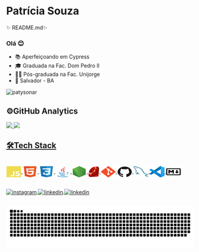 # Patrícia Souza
✨ README.md✨
 

### Olá 😊

- 📚 Aperfeiçoando em Cypress
- 🎓 Graduada na Fac. Dom Pedro II
- 👨‍🎓 Pós-graduada na Fac. Unijorge
- 📍  Salvador - BA

<img src="https://komarev.com/ghpvc/?username=patysonar&color=yellow" alt="patysonar"/>

## ⚙️GitHub Analytics

<div align="left">
  <a href="https://github.com/patysonar">
  <img height="180em" src="https://github-readme-stats.vercel.app/api?username=patysonar&show_icons=true&theme=jolly&include_all_commits=true&count_private=true"/>
  <img height="180em" src="https://github-readme-stats.vercel.app/api/top-langs/?username=patysonar&layout=compact&langs_count=7&theme=jolly"/>
</div>

 
## 🛠Tech Stack
<div style="display: inline_block"><br>
  <img align="center" alt="Js" height="30" width="40" src="https://raw.githubusercontent.com/devicons/devicon/master/icons/javascript/javascript-plain.svg" title="Java Script"/>
  <img align="center" alt="HTML" height="30" width="40" src="https://raw.githubusercontent.com/devicons/devicon/master/icons/html5/html5-original.svg" title="HTML"/>
  <img align="center" alt="CSS" height="30" width="40" src="https://raw.githubusercontent.com/devicons/devicon/master/icons/css3/css3-original.svg" title="CSS"/>
  <img align="center" alt="java" height="30" width="40" src="https://raw.githubusercontent.com/devicons/devicon/master/icons/java/java-original.svg" title="Java"/>
  <img align="center" alt="nodejs" height="30" width="40" src="https://raw.githubusercontent.com/devicons/devicon/master/icons/nodejs/nodejs-original.svg" title="Node Js"/>
  <img align="center" alt="Ruby" height="30" width="30" src="https://raw.githubusercontent.com/devicons/devicon/master/icons/ruby/ruby-original.svg"title="Ruby"/>
  <img align="center" alt="Git" height="30" width="40" src="https://raw.githubusercontent.com/devicons/devicon/master/icons/git/git-original.svg" title="Git"/>
  <img align="center" alt="GitHub" height="30" width="40" src="https://raw.githubusercontent.com/devicons/devicon/master/icons/github/github-original.svg" title="GitHub"/>
  <img align="center" alt="MySQL" height="30" width="40" src="https://raw.githubusercontent.com/devicons/devicon/master/icons/mysql/mysql-original.svg" title="MySQL"/>
  <img align="center" alt="Visual Studio Code" height="30" width="40" src="https://raw.githubusercontent.com/devicons/devicon/master/icons/vscode/vscode-original.svg" title="Visual Studio Code"/>
  <img align="center" alt="MarkdownL" height="30" width="40" src="https://raw.githubusercontent.com/devicons/devicon/master/icons/markdown/markdown-original.svg" title="MarkdownL"/>
 
 </div>
  
 

  ##
  
  <div>
    <a href="https://www.instagram.com/patysonar/" target="_blank" title="https://www.instagram.com/patysonar"/>
      <img align="center" alt="instagram" src="https://img.shields.io/badge/Instagram-E4405F?style=for-the-badge&logo=instagram&logoColor=white" 
    </a>
    <a href="https://www.linkedin.com/in/paty-souza/" target="_blank"  title="https://www.linkedin.com/in/paty-souza"/>
      <img align="center" alt="linkedin" src="https://img.shields.io/badge/LinkedIn-0077B5?style=for-the-badge&logo=linkedin&logoColor=white">
    </a>
    <a href="mailto:patysonar@gmail.com" target="_blank" title="patysonar@gmail.com"/>
      <img align="center" alt="linkedin" src="https://img.shields.io/badge/Gmail-D14836?style=for-the-badge&logo=gmail&logoColor=white">
    </a>
   </div>
 
  ##
 <div>
   
   ![Snake animation](https://raw.githubusercontent.com/Platane/snk/output/github-contribution-grid-snake.svg)

  
  </div>

 ##
  
 


<!-- ### Hi there 👋-->

<!--
**patysonar/patysonar** is a ✨ _special_ ✨ repository because its `README.md` (this file) appears on your GitHub profile.

Here are some ideas to get you started:

- 🔭 I’m currently working on ...
- 🌱 I’m currently learning ...
- 👯 I’m looking to collaborate on ...
- 🤔 I’m looking for help with ...
- 💬 Ask me about ...
- 📫 How to reach me: ...
- 😄 Pronouns: ...
- ⚡ Fun fact: ...
-->
